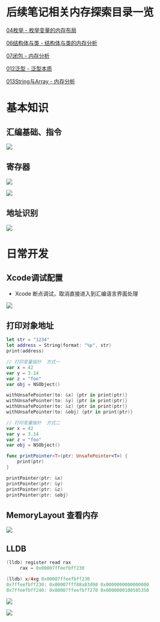 # 后续笔记相关内存探索目录一览

[04枚举 - 枚举变量的内存布局]()

[06结构体与类 - 结构体与类的内存分析]()

[07闭包 - 内存分析]()

[012泛型 - 泛型本质]()

[013String与Array - 内存分析]()





# 基本知识

## 汇编基础、指令

![](media_001Assembly/001.png)



## 寄存器

![](media_001Assembly/002.png)

![](media_001Assembly/003.png)



## 地址识别

![](media_001Assembly/006.png)



# 日常开发

## Xcode调试配置

* Xcode 断点调试，取消直接进入到汇编语言界面处理

![](media_001Assembly/007.png)



## 打印对象地址

```swift
let str = "1234"
let address = String(format: "%p", str)
print(address)
```

```swift
// 打印变量指针  方式一
var x = 42
var y = 3.14
var z = "foo"
var obj = NSObject()

withUnsafePointer(to: &x) {ptr in print(ptr)}
withUnsafePointer(to: &y) {ptr in print(ptr)}
withUnsafePointer(to: &z) {ptr in print(ptr)}
withUnsafePointer(to: &obj) {ptr in print(ptr)}
```

```swift
// 打印变量指针  方式二
var x = 42
var y = 3.14
var z = "foo"
var obj = NSObject()

func printPointer<T>(ptr: UnsafePointer<T>) {
    print(ptr)
}

printPointer(ptr: &x)
printPointer(ptr: &y)
printPointer(ptr: &z)
printPointer(ptr: &obj)
```



## MemoryLayout 查看内存

![](media_04Enum/007.png)



## LLDB

```swift
(lldb) register read rax
     rax = 0x00007ffeefbff230

(lldb) x/4xg 0x00007ffeefbff230
0x7ffeefbff230: 0x00007fff88a83d98 0x0000000000000000
0x7ffeefbff240: 0x00007ffeefbff270 0x0000000100505350
```

![](media_001Assembly/004.png)

![](media_001Assembly/005.png)















